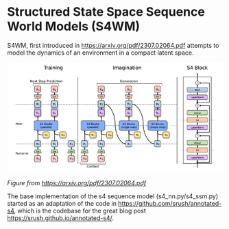 # Structured State Space Sequence World Models (S4WM)

S4WM, first introduced in https://arxiv.org/pdf/2307.02064.pdf attempts to model the dynamics of an environment in a compact latent space.

![Alt text](assets/s4wm.png "Optional title")

*Figure from https://arxiv.org/pdf/2307.02064.pdf*

The base implementation of the s4 sequence model (s4_nn.py/s4_ssm.py) started as an adaptation of the code in https://github.com/srush/annotated-s4, which is the codebase for the great blog post https://srush.github.io/annotated-s4/.
